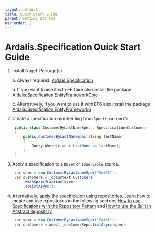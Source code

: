 ```yaml
---
layout: default
title: Quick Start Guide
parent: Getting Started
nav_order: 2
---
```


# Ardalis.Specification Quick Start Guide

1. Install Nuget-Package(s)

   a. Always required: [Ardalis.Specification](https://www.nuget.org/packages/Ardalis.Specification/)

   b. If you want to use it with EF Core also install the package [Ardalis.Specification.EntityFrameworkCore](https://www.nuget.org/packages/Ardalis.Specification.EntityFrameworkCore/)

   c. Alternatively, if you want to use it with EF6 also install the package [Ardalis.Specification.EntityFramework6](https://www.nuget.org/packages/Ardalis.Specification.EntityFramework6/)
   
2. Create a specification by inheriting from `Specification<T>`.

   ```csharp
    public class CustomerByLastNameSpec : Specification<Customer>
    {
        public CustomerByLastNameSpec(string lastName)
        {
            Query.Where(c => c.LastName == lastName);
        }
    }
   ```
   
3. Apply a specification to a `DbSet` or `IQueryable` source.

   ```csharp
    var spec = new CustomerByLastNameSpec("Smith");
    var customers = _dbContext.Customers
        .WithSpecification(spec)
        .ToListAsync();
   ```

4. Alternatively, apply the specification using repositories. Learn how to create and use repositories in the following sections [How to use Specifications with the Repository Pattern](../usage/use-specification-repository-pattern.md) and [How to use the Built In Abstract Repository](../usage/use-built-in-abstract-repository.md)

   ```csharp
    var spec = new CustomerByLastNameSpec("Smith");
    var customers = await _customerRepo.ListAsync(spec);
   ```
   